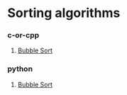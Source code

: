 # Sorting algorithms

### c-or-cpp

1. [Bubble Sort](c-or-cpp/bubble-sort.cpp)

### python

1. [Bubble Sort](python/bubble-sort.py)


